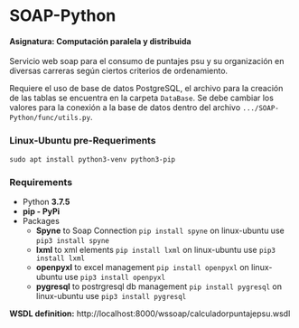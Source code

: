 # SOAP-Python
#### Asignatura: Computación paralela y distribuida

Servicio web soap para el consumo de puntajes psu y su organización en diversas carreras según ciertos criterios de ordenamiento.

Requiere el uso de base de datos PostgreSQL, el archivo para la creación de las tablas se encuentra en la carpeta `DataBase`. Se debe cambiar los valores para la conexión a la base de datos dentro del archivo `.../SOAP-Python/func/utils.py`.

### Linux-Ubuntu pre-Requeriments

`sudo apt install python3-venv python3-pip`

### Requirements

* Python **3.7.5**
* **pip - PyPi**
* Packages
    * **Spyne** to Soap Connection `pip install spyne` on linux-ubuntu use `pip3 install spyne`
    * **lxml** to xml elements `pip install lxml` on linux-ubuntu use `pip3 install lxml`
    * **openpyxl** to excel management `pip install openpyxl` on linux-ubuntu use `pip3 install openpyxl`
    * **pygresql** to postrgresql db management `pip install pygresql` on linux-ubuntu use `pip3 install pygresql`

**WSDL definition:** http://localhost:8000/wssoap/calculadorpuntajepsu.wsdl

